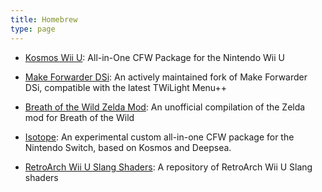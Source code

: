 ```yaml
---
title: Homebrew
type: page
---
```



- [Kosmos Wii U](https://github.com/AtlasNX/Kosmos-Wii-U): All-in-One CFW Package for the Nintendo Wii U

- [Make Forwarder DSi](https://git.exozy.me/a/Make-Forwarder-Dsi): An actively maintained fork of Make Forwarder DSi, compatible with the latest TWiLight Menu++

- [Breath of the Wild Zelda Mod](https://git.exozy.me/a/Breath-of-the-Wild-Zelda-Mod): An unofficial compilation of the Zelda mod for Breath of the Wild

- [Isotope](https://git.exozy.me/a/Isotope): An experimental custom all-in-one CFW package for the Nintendo Switch, based on Kosmos and Deepsea. 

- [RetroArch Wii U Slang Shaders](https://git.exozy.me/a/RetroArch-Wii-U-Slang-Shaders): A repository of RetroArch Wii U Slang shaders

